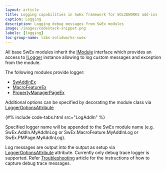 ```yaml
---
layout: article
title: Logging capabilities in SwEx framework for SOLIDWORKS add-ins
caption: Logging
description: Logging debug messages from SwEx modules
image: /images/codestack-snippet.png
labels: [logging]
toc-group-name: labs-solidworks-swex
---
```

All base SwEx modules inherit the [IModule](https://docs.codestack.net/swex/common/html/T_CodeStack_SwEx_Common_Base_IModule.htm) interface which provides an access to [ILogger](https://docs.codestack.net/swex/common/html/T_CodeStack_SwEx_Common_Diagnostics_ILogger.htm) instance allowing to log custom messages and exception from the module.

The following modules provide logger:

* [SwAddInEx](https://docs.codestack.net/swex/add-in/html/T_CodeStack_SwEx_AddIn_SwAddInEx.htm)
* [MacroFeatureEx](https://docs.codestack.net/swex/macro-feature/html/T_CodeStack_SwEx_MacroFeature_MacroFeatureEx.htm)
* [PropertyManagerPageEx](https://docs.codestack.net/swex/pmpage/html/T_CodeStack_SwEx_PMPage_PropertyManagerPageEx_2.htm)

Additional options can be specified by decorating the module class via [LoggerOptionsAttribute](https://docs.codestack.net/swex/common/html/M_CodeStack_SwEx_Common_Attributes_LoggerOptionsAttribute__ctor.htm)

{#% include code-tabs.html src="LogAddIn" %}

Specified logger name will be appended to the SwEx module name (e.g. SwEx.AddIn.MyAddInLog or SwEx.MacroFeature.MyAddInLog or SwEx.PMPage.MyAddInLog).

Log messages are output into the output as setup via [LoggerOptionsAttribute](https://docs.codestack.net/swex/common/html/M_CodeStack_SwEx_Common_Attributes_LoggerOptionsAttribute__ctor.htm) attribute. Currently only debug trace logger is supported. Refer [Troubleshooting](/labs/solidworks/swex/troubleshooting/) article for the instructions of how to capture debug trace messages.
